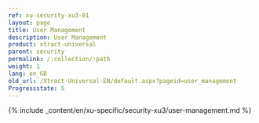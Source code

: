 ```yaml
---
ref: xu-security-xu3-01
layout: page
title: User Management
description: User Management
product: xtract-universal
parent: security
permalink: /:collection/:path
weight: 1
lang: en_GB
old_url: /Xtract-Universal-EN/default.aspx?pageid=user_management
Progressstate: 5
---
```


{% include _content/en/xu-specific/security-xu3/user-management.md %}


